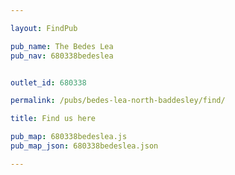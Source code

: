 ```yaml
---

layout: FindPub

pub_name: The Bedes Lea
pub_nav: 680338bedeslea


outlet_id: 680338

permalink: /pubs/bedes-lea-north-baddesley/find/

title: Find us here

pub_map: 680338bedeslea.js
pub_map_json: 680338bedeslea.json

---
```

